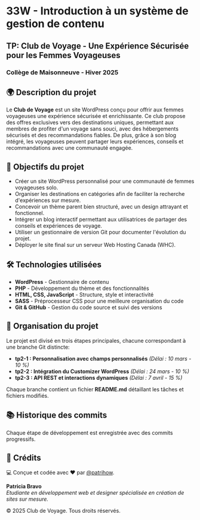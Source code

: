 # 33W - Introduction à un système de gestion de contenu

## TP: Club de Voyage - Une Expérience Sécurisée pour les Femmes Voyageuses

### Collège de Maisonneuve - Hiver 2025

## 🌍 Description du projet
Le **Club de Voyage** est un site WordPress conçu pour offrir aux femmes voyageuses une expérience sécurisée et enrichissante. Ce club propose des offres exclusives vers des destinations uniques, permettant aux membres de profiter d'un voyage sans souci, avec des hébergements sécurisés et des recommandations fiables. De plus, grâce à son blog intégré, les voyageuses peuvent partager leurs expériences, conseils et recommandations avec une communauté engagée.

## 📘 Objectifs du projet
- Créer un site WordPress personnalisé pour une communauté de femmes voyageuses solo.
- Organiser les destinations en catégories afin de faciliter la recherche d'expériences sur mesure.
- Concevoir un thème parent bien structuré, avec un design attrayant et fonctionnel.
- Intégrer un blog interactif permettant aux utilisatrices de partager des conseils et expériences de voyage.
- Utiliser un gestionnaire de version Git pour documenter l'évolution du projet.
- Déployer le site final sur un serveur Web Hosting Canada (WHC).

## 🛠 Technologies utilisées
- **WordPress** - Gestionnaire de contenu
- **PHP** - Développement du thème et des fonctionnalités
- **HTML, CSS, JavaScript** - Structure, style et interactivité
- **SASS** - Préprocesseur CSS pour une meilleure organisation du code
- **Git & GitHub** - Gestion du code source et suivi des versions

## 🔄 Organisation du projet
Le projet est divisé en trois étapes principales, chacune correspondant à une branche Git distincte:
- **tp2-1 : Personnalisation avec champs personnalisés** *(Délai : 10 mars - 10 %)*
- **tp2-2 : Intégration du Customizer WordPress** *(Délai : 24 mars - 10 %)*
- **tp2-3 : API REST et interactions dynamiques** *(Délai : 7 avril - 15 %)*

Chaque branche contient un fichier **README.md** détaillant les tâches et fichiers modifiés.

## 📚 Historique des commits
Chaque étape de développement est enregistrée avec des commits progressifs.

## 👤 Crédits
💻 Conçue et codée avec ❤️ par [@patrihow](https://github.com/patrihow).

**Patricia Bravo**  
*Etudiante en développement web et designer spécialisée en création de sites sur mesure.*

© 2025 Club de Voyage. Tous droits réservés.


